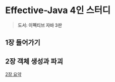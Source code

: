 # Effective-Java 4인 스터디

> __도서: 이펙티브 자바 3판__

## 1장 들어가기
## 2장 객체 생성과 파괴
  [2장 요약](./2장_객체생성과_파괴.md)
